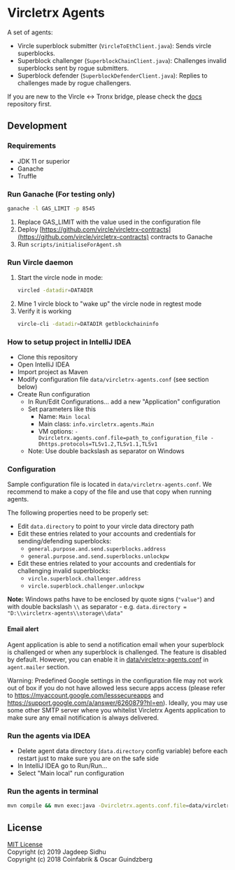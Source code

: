 # Vircletrx Agents

A set of agents:
- Vircle superblock submitter (`VircleToEthClient.java`): Sends vircle superblocks.
- Superblock challenger (`SuperblockChainClient.java`): Challenges invalid superblocks sent by rogue submitters.
- Superblock defender  (`SuperblockDefenderClient.java`): Replies to challenges made by rogue challengers.

If you are new to the Vircle <-> Tronx bridge, please check the [docs](https://github.com/vircle/vircletrx-docs) repository first.

## Development

### Requirements

- JDK 11 or superior
- Ganache
- Truffle

### Run Ganache (For testing only)

```bash
ganache -l GAS_LIMIT -p 8545
```

1. Replace GAS_LIMIT with the value used in the configuration file
1. Deploy [https://github.com/vircle/vircletrx-contracts](https://github.com/vircle/vircletrx-contracts) contracts to Ganache
1. Run `scripts/initialiseForAgent.sh` 


### Run Vircle daemon

1.  Start the vircle node in mode:
    ```bash
    vircled -datadir=DATADIR
    ```
1. Mine 1 vircle block to "wake up" the vircle node in regtest mode
1. Verify it is working 
    ```bash
    vircle-cli -datadir=DATADIR getblockchaininfo
    ```    

### How to setup project in IntelliJ IDEA
 
- Clone this repository
- Open IntelliJ IDEA
- Import project as Maven
- Modify configuration file `data/vircletrx-agents.conf` (see section below)   
- Create Run configuration
  - In Run/Edit Configurations... add a new "Application" configuration
  - Set parameters like this
    - Name: `Main local`
    - Main class: `info.vircletrx.agents.Main`
    - VM options: `-Dvircletrx.agents.conf.file=path_to_configuration_file -Dhttps.protocols=TLSv1.2,TLSv1.1,TLSv1`
  - Note: Use double backslash as separator on Windows

### Configuration

Sample configuration file is located in `data/vircletrx-agents.conf`. We recommend to make a copy of the file and use that copy when running agents.

The following properties need to be properly set:

- Edit `data.directory` to point to your vircle data directory path
- Edit these entries related to your accounts and credentials for sending/defending superblocks:
  - `general.purpose.and.send.superblocks.address`
  - `general.purpose.and.send.superblocks.unlockpw`
- Edit these entries related to your accounts and credentials for challenging invalid superblocks:
  - `vircle.superblock.challenger.address` 
  - `vircle.superblock.challenger.unlockpw`

**Note:** Windows paths have to be enclosed by quote signs (`"value"`) and with double backslash `\\` as separator - e.g. `data.directory = "D:\\vircletrx-agents\\storage\\data"`

#### Email alert

Agent application is able to send a notification email when your superblock is challenged or when any superblock is challenged. 
The feature is disabled by default. However, you can enable it in [data/vircletrx-agents.conf](data/vircletrx-agents.conf) in `agent.mailer` section.

Warning: Predefined Google settings in the configuration file may not work out of box if you do not have allowed less secure apps access 
(please refer to https://myaccount.google.com/lesssecureapps and https://support.google.com/a/answer/6260879?hl=en). Ideally, you may use some other 
SMTP server where you whitelist Vircletrx Agents application to make sure any email notification is always delivered. 

### Run the agents via IDEA

- Delete agent data directory (`data.directory` config variable) before each restart just to make sure you are on the safe side
- In IntelliJ IDEA go to Run/Run... 
- Select "Main local" run configuration

### Run the agents in terminal

```bash
mvn compile && mvn exec:java -Dvircletrx.agents.conf.file=data/vircletrx-agents.conf -Dhttps.protocols=TLSv1.2,TLSv1.1,TLSv1 
```

## License

[MIT License](LICENSE)<br/>
Copyright (c) 2019 Jagdeep Sidhu<br/>
Copyright (c) 2018 Coinfabrik & Oscar Guindzberg<br/>